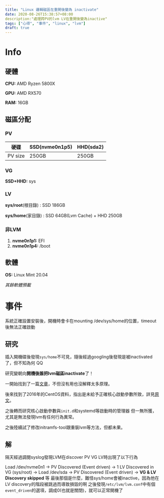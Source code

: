 ```yaml
---
title: "Linux 邏輯磁區在重開後變為 inactivate"
date: 2020-08-26T15:38:57+08:00
description:"處理跨PV的lvm LV在重開後變為inactive"
tags: ["心得", "事件", "linux", "lvm"]
draft: true
---
```


# Info

## 硬體

**CPU:** AMD Ryzen 5800X

**GPU:** AMD RX570

**RAM:** 16GB

## 磁區分配

### PV

| 硬碟    | SSD(nvme0n1p5) | HHD(sda2) |
| ------- | -------------- | :-------- |
| PV size | 250GB          | 250GB     |

### VG

**SSD+HHD:** sys

### LV

**sys/root**(根目錄) : SSD 186GB

**sys/home**(家目錄) : SSD 64GB(Lvm Cache) + HHD 250GB

### 非LVM

1. **nvme0n1p1:** EFI
2. **nvme0n1p4:** /boot 

## 軟體

**OS:** Linux Mint 20.04

*其餘軟體預載*

# 事件

系統正確設置安裝後，開機時會卡在mounting /dev/sys/home的位置，timeout後無法正確啟動

## 研究

插入開機碟後發現`sys/home`不可見，隨後經過googling後發現是被inactivated了，但不知為何 QQ

研究變朝向**開機後誰把lvm磁區inactivate**了！

一開始找到了一篇[文章](https://serverfault.com/questions/777872/home-logical-volume-is-not-available-after-reboot)，不但沒有用也沒解釋太多原理。

後來找到了2016年的CentOS資料，指出是未給予正確核心啟動參數所致，詳見[原文](https://unix.stackexchange.com/questions/213027/lvm-volume-is-inactive-after-reboot-of-centos)。

之後轉而研究核心啟動參數與`init.d`和systemd等啟動時的管理器
但一無所獲，尤其是無法發現lvm有任何行為異常。

之後陸續試了修改initramfs-tool跟重裝lvm等方法，但都未果。

## 解

隔天經過調閱syslog發現LVM在discover PV VG LV時出現了以下行為

Load /dev/nvme0n1 ->
PV Discovered (Event driven) ->
1 LV Discovered in VG (sys/root) ->
Load /dev/sda ->
PV Discovered (Event driven) ->
**VG & LV Discovery skipped**
等 最後那個是什麼，難怪sys/home會被inactive，因為他在LV discovery的階段被跳過而導致損毀的啊
之後發現`/etc/lvm/lvm.conf`中有個`event_driven`的選項，調成0(也就是關閉)，就可以正常開機了